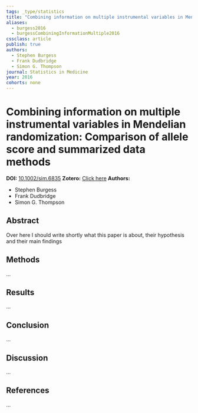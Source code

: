 ```yaml
---
tags: _type/statistics
title: "Combining information on multiple instrumental variables in Mendelian randomization: Comparison of allele score and summarized data methods"
aliases:
  - burgess2016
  - burgessCombiningInformationMultiple2016
cssclass: article
publish: true
authors:
  - Stephen Burgess
  - Frank Dudbridge
  - Simon G. Thompson
journal: Statistics in Medicine
year: 2016
cohorts: none
---
```

# Combining information on multiple instrumental variables in Mendelian randomization: Comparison of allele score and summarized data methods
**DOI:** [10.1002/sim.6835](https://www.doi.org/10.1002/sim.6835)
**Zotero:** [Click here](zotero://select/items/@burgessCombiningInformationMultiple2016)
**Authors:**
  - Stephen Burgess
  - Frank Dudbridge
  - Simon G. Thompson

## Abstract
Over here I should write shortly what this paper is about, their hypothesis and their main findings
> 

## Methods
...

## Results
...

## Conclusion
...

## Discussion
...

## References
...